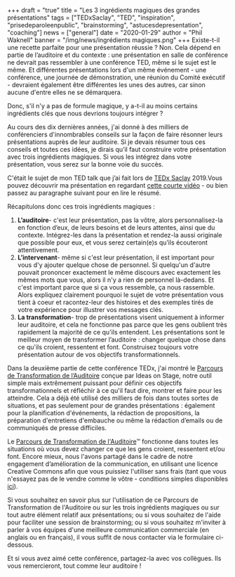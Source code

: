 +++
draft = "true"
title = "Les 3 ingrédients magiques des grandes présentations"
tags = ["TEDxSaclay", "TED", "inspiration", "prisedeparoleenpublic", "brainstorming", "astucesdepresentation", "coaching"]
news = ["general"]
date = "2020-01-29"
author = "Phil Waknell"
banner = "/img/news/ingrédients magiques.png"
+++
Existe-t-il une recette parfaite pour une présentation réussie ? Non. Cela dépend en partie de l’auditoire et du contexte : une présentation en salle de conférence ne devrait pas ressembler à une conférence TED, même si le sujet est le même. Et différentes présentations lors d'un même événement - une conférence, une journée de démonstration, une réunion du Comité exécutif - devraient également être différentes les unes des autres, car sinon aucune d'entre elles ne se démarquera.

Donc, s'il n'y a pas de formule magique, y a-t-il au moins certains ingrédients clés que nous devrions toujours intégrer ?

Au cours des dix dernières années, j'ai donné à des milliers de conférenciers d'innombrables conseils sur la façon de faire résonner leurs présentations auprès de leur auditoire. Si je devais résumer tous ces conseils et toutes ces idées, je dirais qu’il faut construire votre présentation avec trois ingrédients magiques. Si vous les intégrez dans votre présentation, vous serez sur la bonne voie du succès.

C'était le sujet de mon TED talk que j’ai fait lors de [TEDx Saclay](https://tedxsaclay.com/) 2019.Vous pouvez découvrir ma présentation en regardant [cette courte vidéo](https://www.youtube.com/watch?v=yoD8RMq2OkU) - ou bien passez au paragraphe suivant pour en lire le résumé.

Récapitulons donc ces trois ingrédients magiques :

1. **L’auditoire**- c'est leur présentation, pas la vôtre, alors personnalisez-la en fonction d’eux, de leurs besoins et de leurs attentes, ainsi que du contexte. Intégrez-les dans la présentation et rendez-la aussi originale que possible pour eux, et vous serez certain(e)s qu’ils écouteront attentivement.
2. **L’intervenant**- même si c'est leur présentation, il est important pour vous d'y ajouter quelque chose de personnel. Si quelqu'un d'autre pouvait prononcer exactement le même discours avec exactement les mêmes mots que vous, alors il n'y a rien de personnel là-dedans. Et c'est important parce que si ça vous ressemble, ça nous rassemble. Alors expliquez clairement pourquoi le sujet de votre présentation vous tient à coeur et racontez-leur des histoires et des exemples tirés de votre expérience pour illustrer vos messages clés.
3. **La transformation**- trop de présentations visent uniquement à informer leur auditoire, et cela ne fonctionne pas parce que les gens oublient très rapidement la majorité de ce qu'ils entendent. Les présentations sont le meilleur moyen de transformer l’auditoire : changer quelque chose dans ce qu'ils croient, ressentent et font. Construisez toujours votre présentation autour de vos objectifs transformationnels.

Dans la deuxième partie de cette conférence TEDx, j'ai montré le [Parcours de Transformation de l’Auditoire](https://www.ideasonstage.com/audience-transformation-roadmap/) conçue par Ideas on Stage, notre outil simple mais extrêmement puissant pour définir ces objectifs transformationnels et réfléchir à ce qu'il faut dire, montrer et faire pour les atteindre. Cela a déjà été utilisé des milliers de fois dans toutes sortes de situations, et pas seulement pour de grandes présentations : également pour la planification d'événements, la rédaction de propositions, la préparation d'entretiens d'embauche ou même la rédaction d’emails ou de communiqués de presse difficiles.

Le [Parcours de Transformation de l'Auditoire](https://www.ideasonstage.com/audience-transformation-roadmap/)™ fonctionne dans toutes les situations où vous devez changer ce que les gens croient, ressentent et/ou font. Encore mieux, nous l'avons partagé dans le cadre de notre engagement d’amélioration de la communication, en utilisant une licence Creative Commons afin que vous puissiez l'utiliser sans frais (tant que vous n'essayez pas de le vendre comme le vôtre - conditions simples disponibles [ici](https://www.ideasonstage.com/audience-transformation-roadmap/)).

Si vous souhaitez en savoir plus sur l'utilisation de ce Parcours de Transformation de l'Auditoire ou sur les trois ingrédients magiques ou sur tout autre élément relatif aux présentations; ou si vous souhaitez de l'aide pour faciliter une session de brainstorming; ou si vous souhaitez m'inviter à parler à vos équipes d'une meilleure communication commerciale (en anglais ou en français), il vous suffit de nous contacter via le formulaire ci-dessous.

Et si vous avez aimé cette conférence, partagez-la avec vos collègues. Ils vous remercieront, tout comme leur auditoire !
